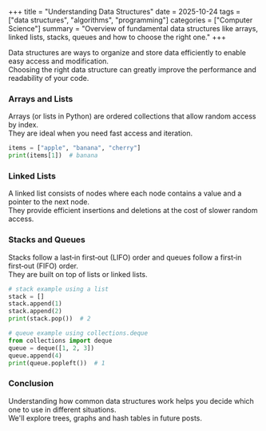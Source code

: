 +++
title = "Understanding Data Structures"
date = 2025-10-24
tags = ["data structures", "algorithms", "programming"]
categories = ["Computer Science"]
summary = "Overview of fundamental data structures like arrays, linked lists, stacks, queues and how to choose the right one."
+++

Data structures are ways to organize and store data efficiently to enable easy access and modification.  
Choosing the right data structure can greatly improve the performance and readability of your code.

### Arrays and Lists

Arrays (or lists in Python) are ordered collections that allow random access by index.  
They are ideal when you need fast access and iteration.

```python
items = ["apple", "banana", "cherry"]
print(items[1])  # banana
```

### Linked Lists

A linked list consists of nodes where each node contains a value and a pointer to the next node.  
They provide efficient insertions and deletions at the cost of slower random access.

### Stacks and Queues

Stacks follow a last‑in first‑out (LIFO) order and queues follow a first‑in first‑out (FIFO) order.  
They are built on top of lists or linked lists.

```python
# stack example using a list
stack = []
stack.append(1)
stack.append(2)
print(stack.pop())  # 2

# queue example using collections.deque
from collections import deque
queue = deque([1, 2, 3])
queue.append(4)
print(queue.popleft())  # 1
```

### Conclusion

Understanding how common data structures work helps you decide which one to use in different situations.  
We'll explore trees, graphs and hash tables in future posts.
